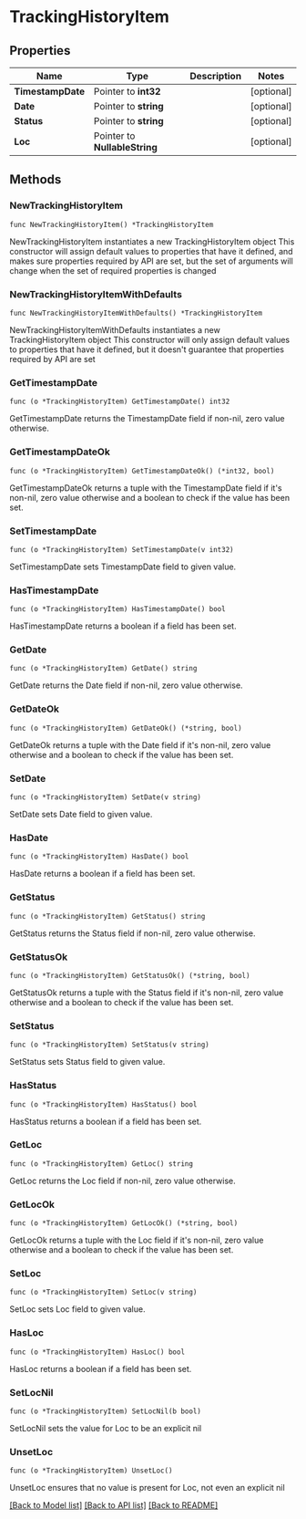 # TrackingHistoryItem

## Properties

Name | Type | Description | Notes
------------ | ------------- | ------------- | -------------
**TimestampDate** | Pointer to **int32** |  | [optional] 
**Date** | Pointer to **string** |  | [optional] 
**Status** | Pointer to **string** |  | [optional] 
**Loc** | Pointer to **NullableString** |  | [optional] 

## Methods

### NewTrackingHistoryItem

`func NewTrackingHistoryItem() *TrackingHistoryItem`

NewTrackingHistoryItem instantiates a new TrackingHistoryItem object
This constructor will assign default values to properties that have it defined,
and makes sure properties required by API are set, but the set of arguments
will change when the set of required properties is changed

### NewTrackingHistoryItemWithDefaults

`func NewTrackingHistoryItemWithDefaults() *TrackingHistoryItem`

NewTrackingHistoryItemWithDefaults instantiates a new TrackingHistoryItem object
This constructor will only assign default values to properties that have it defined,
but it doesn't guarantee that properties required by API are set

### GetTimestampDate

`func (o *TrackingHistoryItem) GetTimestampDate() int32`

GetTimestampDate returns the TimestampDate field if non-nil, zero value otherwise.

### GetTimestampDateOk

`func (o *TrackingHistoryItem) GetTimestampDateOk() (*int32, bool)`

GetTimestampDateOk returns a tuple with the TimestampDate field if it's non-nil, zero value otherwise
and a boolean to check if the value has been set.

### SetTimestampDate

`func (o *TrackingHistoryItem) SetTimestampDate(v int32)`

SetTimestampDate sets TimestampDate field to given value.

### HasTimestampDate

`func (o *TrackingHistoryItem) HasTimestampDate() bool`

HasTimestampDate returns a boolean if a field has been set.

### GetDate

`func (o *TrackingHistoryItem) GetDate() string`

GetDate returns the Date field if non-nil, zero value otherwise.

### GetDateOk

`func (o *TrackingHistoryItem) GetDateOk() (*string, bool)`

GetDateOk returns a tuple with the Date field if it's non-nil, zero value otherwise
and a boolean to check if the value has been set.

### SetDate

`func (o *TrackingHistoryItem) SetDate(v string)`

SetDate sets Date field to given value.

### HasDate

`func (o *TrackingHistoryItem) HasDate() bool`

HasDate returns a boolean if a field has been set.

### GetStatus

`func (o *TrackingHistoryItem) GetStatus() string`

GetStatus returns the Status field if non-nil, zero value otherwise.

### GetStatusOk

`func (o *TrackingHistoryItem) GetStatusOk() (*string, bool)`

GetStatusOk returns a tuple with the Status field if it's non-nil, zero value otherwise
and a boolean to check if the value has been set.

### SetStatus

`func (o *TrackingHistoryItem) SetStatus(v string)`

SetStatus sets Status field to given value.

### HasStatus

`func (o *TrackingHistoryItem) HasStatus() bool`

HasStatus returns a boolean if a field has been set.

### GetLoc

`func (o *TrackingHistoryItem) GetLoc() string`

GetLoc returns the Loc field if non-nil, zero value otherwise.

### GetLocOk

`func (o *TrackingHistoryItem) GetLocOk() (*string, bool)`

GetLocOk returns a tuple with the Loc field if it's non-nil, zero value otherwise
and a boolean to check if the value has been set.

### SetLoc

`func (o *TrackingHistoryItem) SetLoc(v string)`

SetLoc sets Loc field to given value.

### HasLoc

`func (o *TrackingHistoryItem) HasLoc() bool`

HasLoc returns a boolean if a field has been set.

### SetLocNil

`func (o *TrackingHistoryItem) SetLocNil(b bool)`

 SetLocNil sets the value for Loc to be an explicit nil

### UnsetLoc
`func (o *TrackingHistoryItem) UnsetLoc()`

UnsetLoc ensures that no value is present for Loc, not even an explicit nil

[[Back to Model list]](../README.md#documentation-for-models) [[Back to API list]](../README.md#documentation-for-api-endpoints) [[Back to README]](../README.md)


